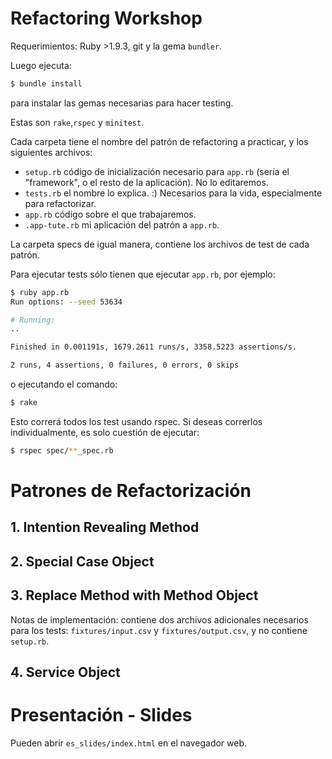 # Refactoring Workshop

Requerimientos: Ruby >1.9.3, git y la gema `bundler`.

Luego ejecuta:

```bash
$ bundle install
```

para instalar las gemas necesarias para hacer testing.

Estas son `rake`,`rspec` y `minitest`.

Cada carpeta tiene el nombre del patrón de refactoring a practicar, y los
siguientes archivos:

* `setup.rb` código de inicialización necesario para `app.rb` (sería el
  "framework", o el resto de la aplicación). No lo editaremos.
* `tests.rb` el nombre lo explica. :) Necesarios para la vida, especialmente
  para refactorizar.
* `app.rb` código sobre el que trabajaremos.
* `.app-tute.rb` mi aplicación del patrón a `app.rb`.

La carpeta specs de igual manera, contiene los archivos de test de cada patrón.

Para ejecutar tests sólo tienen que ejecutar `app.rb`, por ejemplo:

```bash
$ ruby app.rb
Run options: --seed 53634

# Running:
..

Finished in 0.001191s, 1679.2611 runs/s, 3358.5223 assertions/s.

2 runs, 4 assertions, 0 failures, 0 errors, 0 skips
```

o ejecutando el comando:
```bash
$ rake
```

Esto correrá todos los test usando rspec. Si deseas correrlos individualmente, es solo cuestión de ejecutar:

```bash
$ rspec spec/**_spec.rb
```

# Patrones de Refactorización

## 1. Intention Revealing Method

## 2. Special Case Object

## 3. Replace Method with Method Object

Notas de implementación: contiene dos archivos adicionales necesarios para los
tests: `fixtures/input.csv` y `fixtures/output.csv`, y no contiene `setup.rb`.

## 4. Service Object

# Presentación - Slides

Pueden abrir `es_slides/index.html` en el navegador web.
